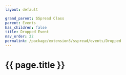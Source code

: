 ```yaml
---
layout: default

grand_parent: SSpread Class
parent: Events
has_children: false
title: Dropped Event
nav_order: 22
permalink: /package/extension5/sspread/events/Dropped
---
```

# {{ page.title }}
